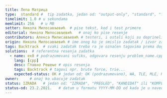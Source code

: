 ```yaml
---
title: Лепа Матрица
type:  standard #  tip zadatka, jedan od: "output-only", "standard", "functional"
timelimit: 1.0 # u sekundama
memlimit: 256   # u MB
setter: Никола Милосављевић  # pise tekst, kod i test primere
editorial: Никола Милосављевић   # onaj ko pise resenje
contributors: Алекса Милисављевић # testeri, i ostali koji su doprineli zadatku
origin: Никола Милосављевић # ime onog ko je smislio zadatak / izvor zadatka
tags: Backtrack  # svaki zadatak treba ra je označen tagovima prema dogovorenoj listi tagova
solutions:  # referentna resenja zadatka
  - name: ex0 # podrazumevani sufiks, odgovara resenju problem_name.cpp
    lang: [cpp]
    desc: Главно Решење # opis resenja
    tags: Backtrack # tagovi npr. brute force, trie...
    expected-status: ОК # jedan od: OK (podrazumevano), WA, TLE, MLE, RTE
owner:     # onaj ko ubacuje zadatak
status: IZRADA   # jedan od: "IZRADA", "PREGLED", "KANDIDAT" ili "KOMPLETAN".
status-od: 23.2.2021.   # datum u formatu YYYY-MM-DD od kada je u navedenom statusu
---
```

